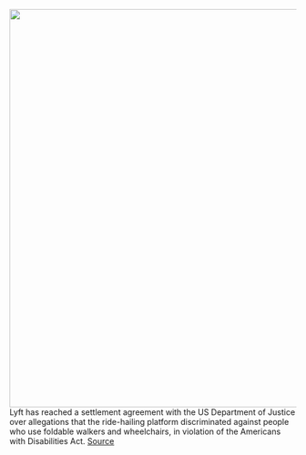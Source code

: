 <img src='https://cdn.vox-cdn.com/thumbor/GLuXB_QkL-OXWQQQZX2Mrju0Lf4=/0x0:2040x1360/1200x800/filters:focal(857x517:1183x843)/cdn.vox-cdn.com/uploads/chorus_image/image/66980646/acastro_180927_1777_lyft_0002.0.jpg' width='700px' /><br/>
Lyft has reached a settlement agreement with the US Department of Justice over allegations that the ride-hailing platform discriminated against people who use foldable walkers and wheelchairs, in violation of the Americans with Disabilities Act.
<a href='https://www.theverge.com/2020/6/25/21302866/lyft-settles-wheelchair-accessibility-complaints-justice-department'> Source <a/>